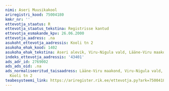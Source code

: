 ```yaml
---
nimi: Aseri Muusikakool
ariregistri_kood: 75004180
kmkr_nr: ''
ettevotja_staatus: R
ettevotja_staatus_tekstina: Registrisse kantud
ettevotja_esmakande_kpv: 26.06.2000
ettevotja_aadress: .na
asukoht_ettevotja_aadressis: Kooli tn 2
asukoha_ehak_kood: 1402
asukoha_ehak_tekstina: Aseri alevik, Viru-Nigula vald, Lääne-Viru maakond
indeks_ettevotja_aadressis: '43401'
ads_adr_id: 2769002
ads_ads_oid: .na
ads_normaliseeritud_taisaadress: Lääne-Viru maakond, Viru-Nigula vald, Aseri alevik,
  Kooli tn 2
teabesysteemi_link: https://ariregister.rik.ee/ettevotja.py?ark=75004180&ref=rekvisiidid
---
```

